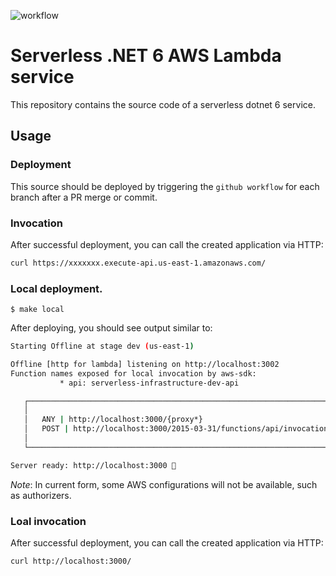 ![workflow](https://github.com/ferrivbe/aws-lambda-dotnet-api/actions/workflows/master.yml/badge.svg)

# Serverless .NET 6 AWS Lambda service

This repository contains the source code of a serverless dotnet 6 service.

## Usage

### Deployment

This source should be deployed by triggering the ```github workflow``` for each branch after a PR merge or commit.

### Invocation

After successful deployment, you can call the created application via HTTP:

```bash
curl https://xxxxxxx.execute-api.us-east-1.amazonaws.com/
```

### Local deployment.

```
$ make local
```

After deploying, you should see output similar to:

```bash
Starting Offline at stage dev (us-east-1)

Offline [http for lambda] listening on http://localhost:3002
Function names exposed for local invocation by aws-sdk:
           * api: serverless-infrastructure-dev-api

   ┌───────────────────────────────────────────────────────────────────────┐
   │                                                                       │
   │   ANY | http://localhost:3000/{proxy*}                                │
   │   POST | http://localhost:3000/2015-03-31/functions/api/invocations   │
   │                                                                       │
   └───────────────────────────────────────────────────────────────────────┘

Server ready: http://localhost:3000 🚀
```

_Note_: In current form, some AWS configurations will not be available, such as authorizers.

### Loal invocation

After successful deployment, you can call the created application via HTTP:

```bash
curl http://localhost:3000/
```
